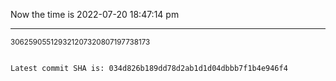 Now the time is 2022-07-20 18:47:14 pm

---

<small>306259055129321207320807197738173</small>

```txt

Latest commit SHA is: 034d826b189dd78d2ab1d1d04dbbb7f1b4e946f4
```
